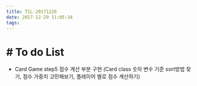 ```yaml
---
title: TIL-20171229
date: 2017-12-29 11:05:34
tags: 
---
```


# # To do List

- Card Game step5 점수 계산 부분 구현
  (Card class 숫자 변수 기준 sort방법 찾기, 점수 가중치 고민해보기, 플레이어 별로 점수 계산하기)